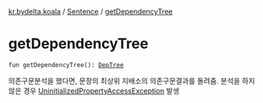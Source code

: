 [kr.bydelta.koala](../index.md) / [Sentence](index.md) / [getDependencyTree](./get-dependency-tree.md)

# getDependencyTree

`fun getDependencyTree(): `[`DepTree`](../-dep-tree/index.md)

의존구문분석을 했다면, 문장의 최상위 지배소의 의존구문결과를 돌려줌.
분석을 하지 않은 경우 [UninitializedPropertyAccessException](https://kotlinlang.org/api/latest/jvm/stdlib/kotlin/-uninitialized-property-access-exception/index.html) 발생

